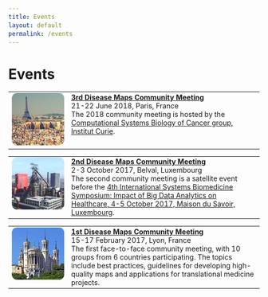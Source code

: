 ```yaml
---
title: Events
layout: default
permalink: /events
---
```


# Events

<table>
<tr>
<td style="width: 105px;" valign="top"><a href="/events/3rdCommunityMeeting"><img src="../images/places/Paris.png" alt="Paris"/></a></td>
<td valign="top">
<strong><a href="/events/3rdCommunityMeeting">3rd Disease Maps Community Meeting</a></strong><br />
21-22 June 2018, Paris, France<br />
The 2018 community meeting is hosted by the <a href="https://sysbio.curie.fr/">Computational Systems Biology of Cancer group, Institut Curie</a>.
</td>
</tr>
</table> 

<table>
<tr>
<td style="width: 105px;" valign="top"><a href="/events/2ndCommunityMeeting"><img src="../images/places/Belval.png" alt="Lyon"/></a></td>
<td valign="top">
<strong><a href="/events/2ndCommunityMeeting">2nd Disease Maps Community Meeting</a></strong><br />
2-3 October 2017, Belval, Luxembourg<br />
The second community meeting is a satellite event before the <a href="https://bigdata.uni.lu/" target="_blank">4th International Systems Biomedicine Symposium: Impact of Big Data Analytics on Healthcare, 4-5 October 2017, Maison du Savoir, Luxembourg</a>.
</td>
</tr>
</table> 

<table>
<tr>
<td style="width: 105px;" valign="top"><a href="/events/1stCommunityMeeting"><img src="../images/places/Lyon.png" alt="Lyon"/></a></td>
<td valign="top">
<strong><a href="/events/1stCommunityMeeting">1st Disease Maps Community Meeting</a></strong><br />
15-17 February 2017, Lyon, France<br />
The first face-to-face community meeting, with 10 groups from 6 countries participating. The topics include best practices, guidelines for developing high-quality maps and applications for translational medicine projects.
</td>
</tr>
</table>
